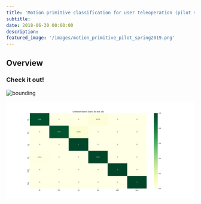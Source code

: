 ```yaml
---
title: 'Motion primitive classification for user teleoperation (pilot study)'
subtitle:
date: 2018-06-30 00:00:00
description:
featured_image: '/images/motion_primitive_pilot_spring2019.png'
---
```


## Overview

### Check it out!

![bounding](/images/fwr_bounding)

![classification](/images/groundtruth_rowwise_e75_all_all_THISONE.png)